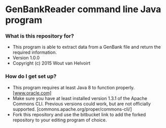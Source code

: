 # GenBankReader command line Java program #

### What is this repository for? ###

* This program is able to extract data from a GenBank file and return the required information.
* Version 1.0.0
* Copyright (c) 2015 Wout van Helvoirt

### How do I get set up? ###

* This program requires at least Java 8 to function properly. [www.oracle.com]
* Make sure you have at least installed version 1.3.1 of the Apache Commons CLI. Previous versions could work, but are not officially supported. [commons.apache.org/proper/commons-cli/]
* Fork this repository and use the bitbucket link to add the forked repository to your editing program of choice.